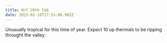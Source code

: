 ```yaml
---
title: W/C 20th Feb
date: 2023-02-16T17:53:06.982Z
---
```


Unusually tropical for this time of year. Expect 10 up thermals to be ripping throught the valley.
